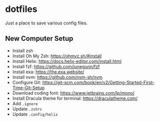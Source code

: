 # dotfiles

Just a place to save various config files.

## New Computer Setup

- Install zsh
- Install Oh My Zsh: https://ohmyz.sh/#install
- Install Helix: https://docs.helix-editor.com/install.html
- Install fzf: https://github.com/junegunn/fzf
- Install exa: https://the.exa.website/
- Install nvm: https://github.com/nvm-sh/nvm
- Configure Git: https://git-scm.com/book/en/v2/Getting-Started-First-Time-Git-Setup
- Download coding font: https://www.jetbrains.com/lp/mono/
- Install Dracula theme for terminal: https://draculatheme.com/
- Add `.ignore`
- Update `.zshrc`
- Update `.config/helix`
